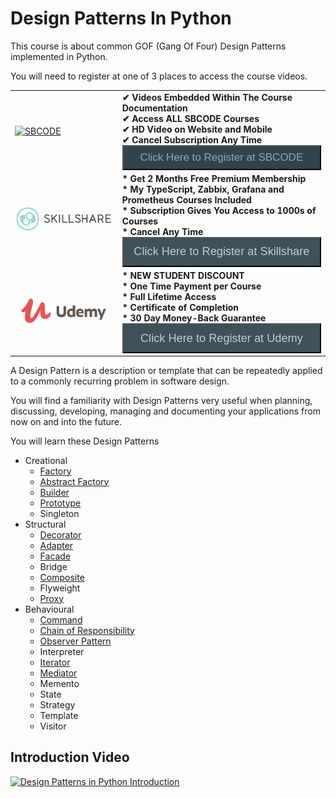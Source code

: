 # Design Patterns In Python

<!-- The tutorials in this documentation supplement my **Design Patterns in Python** Courses on <a href="https://skl.sh/34SM2Xg">Skillshare</a> and 
<a href="https://www.udemy.com/course/design-patterns-in-python/?referralCode=7493DBBBF97FF2B0D24D">Udemy</a>. -->

This course is about common GOF (Gang Of Four) Design Patterns implemented in Python.

You will need to register at one of 3 places to access the course videos.

<table>
<tr onclick="window.location='/subscriptions'" style="cursor:pointer; ">
<td> <a href="/subscriptions" target="_blank"><img src="/img/sbcode_btn.gif" title="SBCODE"/></a> </td>
<td> <b>✔ Videos Embedded Within The Course Documentation<br/>✔ Access ALL SBCODE Courses<br/>✔ HD Video on Website and Mobile<br/>✔ Cancel Subscription Any Time
<br/><button style="width:100%; height:40px; font-size:17px; color:#91a6b0; background-color:#33434b; cursor:pointer; padding:0 10px 0 10px" onclick="window.location='/subscriptions'" target="_blank">Click Here to Register at SBCODE</button></td>
</tr>
<tr onclick="window.location='https://skl.sh/34SM2Xg'" style="cursor:pointer; ">
<td> <a href="https://skl.sh/34SM2Xg" target="_blank"><img src="img/skillshare_btn.png" title="Skillshare 2 Months Free Premium Membership"/></a> </td>
<td> <b>* Get 2 Months Free Premium Membership <br/> * My TypeScript, Zabbix, Grafana and Prometheus Courses Included <br/>* Subscription Gives You Access to 1000s of Courses <br/>* Cancel Any Time</b><br/><button style="width:100%; height:48px; font-size:1.3em; color:#c5cbce; background-color:#3e515a; cursor:pointer; " onclick="window.location='https://skl.sh/34SM2Xg'" target="_blank">Click Here to Register at Skillshare</button</td>
</tr>
<tr onclick="window.location='https://www.udemy.com/course/design-patterns-in-python/?referralCode=7493DBBBF97FF2B0D24D'" style="cursor:pointer; ">
<td> <a href="https://www.udemy.com/course/design-patterns-in-python/?referralCode=7493DBBBF97FF2B0D24D" target="_blank"><img src="img/udemy_btn.png" title="Udemy"/></a> </td>
<td> <b>* NEW STUDENT DISCOUNT<br/>* One Time Payment per Course<br/> * Full Lifetime Access <br/>* Certificate of Completion<br/>* 30 Day Money-Back Guarantee</b>
<br/><button style="width:100%; height:48px; font-size:1.3em; color:#c5cbce; background-color:#3e515a; cursor:pointer; " onclick="window.location='https://www.udemy.com/course/design-patterns-in-python/?referralCode=7493DBBBF97FF2B0D24D'" target="_blank">Click Here to Register at Udemy</button></td>
</tr>
</table>

A Design Pattern is a description or template that can be repeatedly applied to a commonly recurring problem in software design.

You will find a familiarity with Design Patterns very useful when planning, discussing, developing, managing and documenting your applications from now on and into the future.

You will learn these Design Patterns

* Creational
    - [Factory](factory)
    - [Abstract Factory](abstract_factory)
    - [Builder](builder)
    - [Prototype](prototype)
    - Singleton
* Structural
    - [Decorator](decorator)
    - [Adapter](adapter)
    - [Facade](facade)
    - Bridge
    - [Composite](composite)
    - Flyweight
    - [Proxy](proxy)
* Behavioural
    - [Command](command)
    - [Chain of Responsibility](chain_of_responsibility)
    - [Observer Pattern](observer)
    - Interpreter
    - [Iterator](iterator)
    - [Mediator](mediator)
    - Memento
    - State
    - Strategy
    - Template
    - Visitor

## Introduction Video

[![Design Patterns in Python Introduction](https://img.youtube.com/vi/OOxyTUWsY7A/0.jpg)](https://youtu.be/OOxyTUWsY7A)

